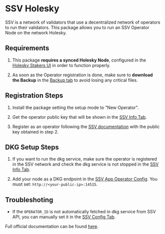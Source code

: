 # **SSV Holesky**

SSV is a network of validators that use a decentralized network of operators to run their validators. This package allows you to run an SSV Operator Node on the network Holesky.

## Requirements

1. This package **requires a synced Holesky Node**, configured in the [Holesky Stakers UI](http://my.dappnode/stakers/holesky) in order to function properly.

2. As soon as the Operator registration is done, make sure to **download the Backup** in the [Backup tab](http://my.dappnode/packages/my/ssv-holesky.dnp.dappnode.eth/backup) to avoid losing any critical files.

## Registration Steps

1. Install the package setting the setup mode to "New Operator".

2. Get the operator public key that will be shown in the [SSV Info Tab](http://my.dappnode/packages/my/ssv-holesky.dnp.dappnode.eth/info).

3. Register as an operator following the [SSV documentation](https://docs.ssv.network/operator-user-guides/operator-management/registration) with the public key obtained in step 2.

## DKG Setup Steps

1. If you want to run the dkg service, make sure the operator is registered in the SSV network and check the dkg service is not stopped in the [SSV Info Tab](http://my.dappnode/packages/my/ssv-holesky.dnp.dappnode.eth/info).

2. Add your node as a DKG endpoint in the [SSV App Operator Config](https://app.ssv.network/my-account/operator/edit-metadata). You must set: `http://<your-public-ip>:14515`.

## Troubleshoting

- If the `OPERATOR_ID` is not automatically fetched in dkg service from SSV API, you can manually set it in the [SSV Config Tab](http://my.dappnode/packages/my/ssv-holesky.dnp.dappnode.eth/config).

Full official documentation can be found [here](https://docs.ssv.network/learn/introduction).
